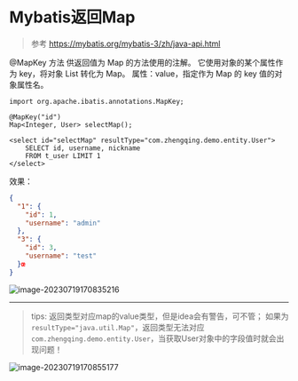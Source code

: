 # Mybatis返回Map

> 参考 https://mybatis.org/mybatis-3/zh/java-api.html

@MapKey 方法 供返回值为 Map 的方法使用的注解。
它使用对象的某个属性作为 key，将对象 List 转化为 Map。 属性：value，指定作为 Map 的 key 值的对象属性名。

```
import org.apache.ibatis.annotations.MapKey;

@MapKey("id")
Map<Integer, User> selectMap();
```

```
<select id="selectMap" resultType="com.zhengqing.demo.entity.User">
    SELECT id, username, nickname
    FROM t_user LIMIT 1
</select>
```

效果：

```json
{
  "1": {
    "id": 1,
    "username": "admin"
  },
  "3": {
    "id": 3,
    "username": "test"
  }œ
}
```

![image-20230719170835216](https://gitee.com/huanglei1111/phone-md/raw/master/images/image-20230719170835216.png)

---

> tips: 返回类型对应map的value类型，但是idea会有警告，可不管；
> 如果为`resultType="java.util.Map"`，返回类型无法对应`com.zhengqing.demo.entity.User`，当获取User对象中的字段值时就会出现问题！

![image-20230719170855177](https://gitee.com/huanglei1111/phone-md/raw/master/images/image-20230719170855177.png)